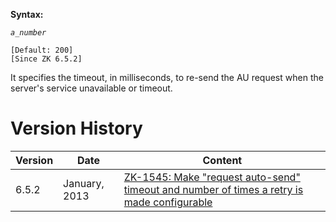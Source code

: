 **Syntax:**

<auto-resend-timeout>*`a_number`*</auto-resend-timeout>

`[Default: 200]`  
`[Since ZK 6.5.2]`

It specifies the timeout, in milliseconds, to re-send the AU request
when the server's service unavailable or timeout.

# Version History

| Version | Date          | Content                                                                                                                               |
|---------|---------------|---------------------------------------------------------------------------------------------------------------------------------------|
| 6.5.2   | January, 2013 | [ZK-1545: Make "request auto-send" timeout and number of times a retry is made configurable](http://tracker.zkoss.org/browse/ZK-1545) |
